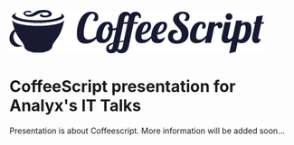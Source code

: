 ![Coffeescript](logo.png)

CoffeeScript presentation for Analyx's IT Talks
=========================

Presentation is about Coffeescript.
More information will be added soon...
